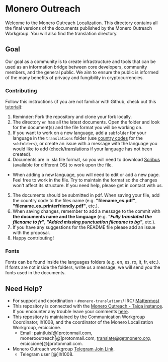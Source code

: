 # Monero Outreach

Welcome to the Monero Outreach Localization. This directory contains all the final versions of the documents published by the Monero Outreach Workgroup. You will also find the translation directory. 

## Goal

Our goal as a community is to create infrastructure and tools that can be used as an information bridge between core developers, community members, and the general public. We aim to ensure the public is informed of the many benefits of privacy and fungibility in cryptocurrencies.


### Contributing

Follow this instructions (if you are not familiar with Github, check out this [tutorial](https://guides.github.com/activities/hello-world/)):

1. Reminder: Fork the repository and clone your fork locally.
2. The directory `en` has all the latest documents. Open the folder and look for the document(s) and the file format you will be working on.
3. If you want to work on a new language, add a `subfolder` for your language in the `translations` folder (use [country codes](https://wiki.openstreetmap.org/wiki/Nominatim/Country_Codes) for the `subfolders`), or create an issue with a message with the language you would like to add ([check/translations](https://github.com/monero-outreach/outreach-docs/tree/master/monero-outreach-docs/translations) if your language has not been created).
4. Documents are in .sla file format, so you will need to download [Scribus](https://www.scribus.net/) (available for different OS) to work upon the file.
 - When adding a new language, you will need to edit or add a new page. Feel free to work in the file. Try to maintain the format so the changes won't affect its structure. If you need help, please get in contact with us.
5. The documents should be submitted in pdf. When saving your file, add the country code to the files name (e.g. **"filename_es.pdf"**, **"filename_es_printerfriendly.pdf"**, etc.).
6. When saving changes, remember to add a message to the commit with **the documents name and the language** (e.g. **_"Fully translated the filename to fr"_**, **_"Added missing punctuation filename to bg"_**, etc.).
7. If you have any suggestions for the README file please add an issue with the proposal.
8. Happy contributing! 

### Fonts

Fonts can be found inside the languages folders (e.g. en, es, ro, it, fr, etc.). If fonts are not inside the folders, write us a message, we will send you the fonts used in the documents.

## Need Help?

 - For support and coordination - `#monero-translations`/ IRC/ [Mattermost](https://mattermost.getmonero.org/monero/channels/monero-translations)
 - This repository is connected with the [Monero Outreach - Taiga instance](https://taiga.getmonero.org/project/xmrhaelan-monero-public-relations/). If you encounter any trouble leave your comments [here](https://taiga.getmonero.org/project/xmrhaelan-monero-public-relations/us/48?kanban-status=317).
 - This repository is maintained by the Communication Workgroup Coordinator, lh1008, and the coordinator of the Monero Localization Workgroup, erciccione. 
	* Email: paintluis[@]protonmail.com, monerooutreach[@]protonmail.com, translate@getmonero.org, erciccione[@]protonmail.com.
 - Monero Outreach workgroup [Telegram Join Link](https://t.me/joinchat/DM8-zRAVi-tEx-1PEltAIg).
	* Telegram user [@]lh1008.


 

